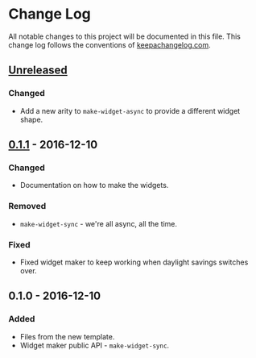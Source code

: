 # Change Log
All notable changes to this project will be documented in this file. This change log follows the conventions of [keepachangelog.com](http://keepachangelog.com/).

## [Unreleased]
### Changed
- Add a new arity to `make-widget-async` to provide a different widget shape.

## [0.1.1] - 2016-12-10
### Changed
- Documentation on how to make the widgets.

### Removed
- `make-widget-sync` - we're all async, all the time.

### Fixed
- Fixed widget maker to keep working when daylight savings switches over.

## 0.1.0 - 2016-12-10
### Added
- Files from the new template.
- Widget maker public API - `make-widget-sync`.

[Unreleased]: https://github.com/your-name/tic-tac-clo/compare/0.1.1...HEAD
[0.1.1]: https://github.com/your-name/tic-tac-clo/compare/0.1.0...0.1.1
